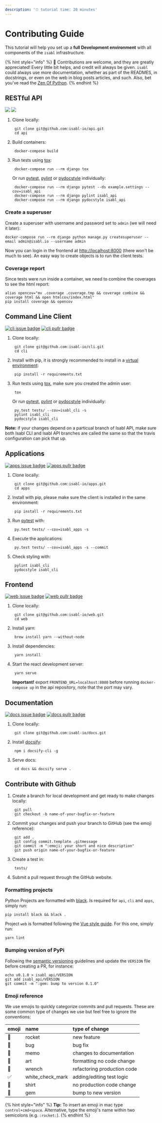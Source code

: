 ```yaml
---
description: '⏱ tutorial time: 20 minutes'
---
```


# Contributing Guide

This tutorial will help you set up a **full Development environment** with all components of the `isabl` infrastructure.

{% hint style="info" %}
📘 Contributions are welcome, and they are greatly appreciated! Every little bit helps, and credit will always be given. `isabl` could always use more documentation, whether as part of the READMES, in docstrings, or even on the web in blog posts articles, and such. Also, bet you've read the [Zen Of Python](https://www.python.org/dev/peps/pep-0020/#the-zen-of-python).
{% endhint %}

## RESTful API

[![](https://img.shields.io/github/issues/isabl-io/api.svg)](https://github.com/isabl-io/docs/issues) [![](https://img.shields.io/github/issues-pr/isabl-io/api.svg)](https://github.com/isabl-io/api/compare)

1. Clone locally:

   ```text
    git clone git@github.com:isabl-io/api.git
    cd api
   ```

2. Build containers:

   ```text
    docker-compose build
   ```

3. Run tests using [tox](http://tox.readthedocs.io/):

   ```text
    docker-compose run --rm django tox
   ```

   Or run [pytest](https://docs.pytest.org/en/latest/), [pylint](https://www.pylint.org/) or [pydocstyle](http://www.pydocstyle.org/en) individually:

   ```text
    docker-compose run --rm django pytest --ds example.settings --cov=isabl_api
    docker-compose run --rm django pylint isabl_api
    docker-compose run --rm django pydocstyle isabl_api
   ```

### Create a superuser

Create a superuser with username and password set to `admin` \(we will need it later\):

```text
docker-compose run --rm django python manage.py createsuperuser --email admin@isabl.io --username admin
```

Now you can login in the frontend at [http://localhost:8000](http://localhost:8000) \(there won't be much to see\). An easy way to create objects is to run the client tests.

### Coverage report

Since tests were run inside a container, we need to combine the coverages to see the html report:

```text
alias opencov="mv .coverage .coverage.tmp && coverage combine && coverage html && open htmlcov/index.html"
pip install coverage && opencov
```

## Command Line Client

[![cli issue badge](https://img.shields.io/github/issues/isabl-io/cli.svg)](https://github.com/isabl-io/docs/issues) [![cli pullr badge](https://img.shields.io/github/issues-pr/isabl-io/cli.svg)](https://github.com/isabl-io/cli/compare)

1. Clone locally:

   ```text
    git clone git@github.com:isabl-io/cli.git
    cd cli
   ```

2. Install with pip, it is strongly recommended to install in a [virtual environment](https://docs.python.org/3/tutorial/venv.html):

   ```text
    pip install -r requirements.txt
   ```

3. Run tests using [tox](http://tox.readthedocs.io/), make sure you created the admin user:

   ```text
    tox
   ```

   Or run [pytest](https://docs.pytest.org/en/latest/), [pylint](https://www.pylint.org/) or [pydocstyle](http://www.pydocstyle.org/en) individually:

   ```text
    py.test tests/ --cov=isabl_cli -s
    pylint isabl_cli
    pydocstyle isabl_cli
   ```

**Note:** if your changes depend on a particual branch of Isabl API, make sure both Isabl CLI and Isabl API branches are called the same so that the travis configuration can pick that up.

## Applications

[![apps issue badge](https://img.shields.io/github/issues/isabl-io/apps.svg)](https://github.com/isabl-io/docs/issues) [![apps pullr badge](https://img.shields.io/github/issues-pr/isabl-io/apps.svg)](https://github.com/isabl-io/apps/compare)

1. Clone locally:

   ```text
    git clone git@github.com:isabl-io/apps.git
    cd apps
   ```

2. Install with pip, please make sure the client is installed in the same environment:

   ```text
    pip install -r requirements.txt
   ```

3. Run [pytest](https://docs.pytest.org/en/latest/) with:

   ```text
    py.test tests/ --cov=isabl_apps -s
   ```

4. Execute the applications:

   ```text
    py.test tests/ --cov=isabl_apps -s --commit
   ```

5. Check styling with:

   ```text
    pylint isabl_cli
    pydocstyle isabl_cli
   ```

## Frontend

[![web issue badge](https://img.shields.io/github/issues/isabl-io/web.svg)](https://github.com/isabl-io/docs/issues) [![web pullr badge](https://img.shields.io/github/issues-pr/isabl-io/web.svg)](https://github.com/isabl-io/web/compare)

1. Clone locally:

   ```text
    git clone git@github.com:isabl-io/web.git
    cd web
   ```

2. Install yarn:

   ```text
    brew install yarn --without-node
   ```

3. Install dependencies:

   ```text
    yarn install
   ```

4. Start the react development server:

   ```text
    yarn serve
   ```

   **Important!** export `FRONTEND_URL=localhost:8080` before running `docker-compose up` in the api repository, note that the port may vary.

## Documentation

[![docs issue badge](https://img.shields.io/github/issues/isabl-io/docs.svg)](https://github.com/isabl-io/docs/issues) [![docs pullr badge](https://img.shields.io/github/issues-pr/isabl-io/docs.svg)](https://github.com/isabl-io/docs/compare)

1. Clone locally:

   ```text
    git clone git@github.com:isabl-io/docs.git
   ```

2. Install [docsify](https://docsify.js.org/#/quickstart):

   ```text
    npm i docsify-cli -g
   ```

3. Serve docs:

   ```text
    cd docs && docsify serve .
   ```

## Contribute with Github

1. Create a branch for local development and get ready to make changes locally:

   ```text
    git pull
    git checkout -b name-of-your-bugfix-or-feature
   ```

2. Commit your changes and push your branch to GitHub \(see the emoji reference\):

   ```text
    git add .
    git config commit.template .gitmessage
    git commit -m ":emoji: your short and nice description"
    git push origin name-of-your-bugfix-or-feature
   ```

3. Create a test in:

   ```text
    tests/
   ```

4. Submit a pull request through the GitHub website.

### Formatting projects

Python Projects are formatted with [black](https://github.com/ambv/black). Is required for `api`, `cli` and `apps`, simply run:

```text
pip install black && black .
```

Project `web` is formatted following the [Vue style guide](https://vuejs.org/v2/style-guide/). For this one, simply run:

```text
yarn lint
```

### Bumping version of PyPi

Following the [semantic versioning](http://semver.org/) guidelines and update the `VERSION` file before creating a PR, for instance:

```text
echo v0.1.0 > isabl_api/VERSION
git add isabl_api/VERSION
git commit -m ":gem: bump to version 0.1.0"
```

### Emoji reference

We use emojis to quickly categorize commits and pull requests. These are some common type of changes we use but feel free to ignore the conventions:

| emoji | name | type of change |
| :--- | :--- | :--- |
| 🚀 | rocket | new feature |
| 🐛 | bug | bug fix |
| 📝 | memo | changes to documentation |
| 🎨 | art | formatting  no code change |
| 🔧 | wrench | refactoring production code |
| ✅ | white\_check\_mark | adding/editing test logic |
| 👕 | shirt | no production code change |
| 💎 | gem | bump to new version |

{% hint style="info" %}
**Tip:** To insert an emoji in mac type `control+cmd+space`. Alternative, type the emoji's name within two semicolons \(e.g. `:rocket:`\).
{% endhint %}

